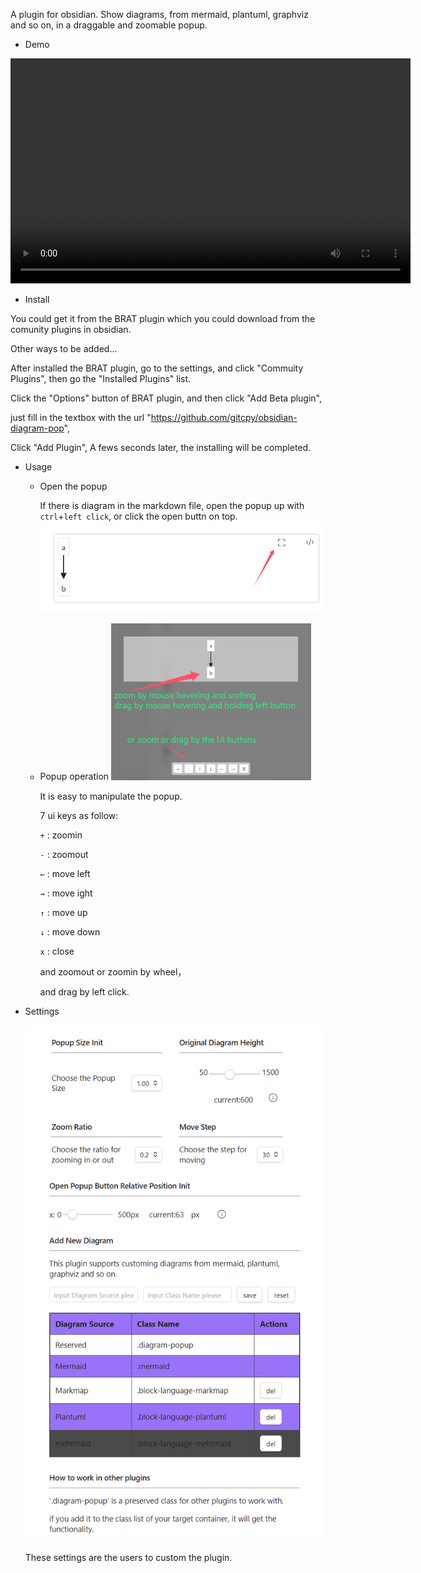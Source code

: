 A plugin for obsidian. Show diagrams, from mermaid, plantuml, graphviz and so on, in a draggable and zoomable popup. 

- Demo

<video width="640" height="360" controls>
  <source src="[https://example.com/path/to/video.mp4" type="video/mp4](https://github.com/gitcpy/obsidian-diagram-pop/blob/main/gifs/Demo.mp4)">
  Your browser does not support the video tag.
</video>

- Install

You could get it from the BRAT plugin which you could download from the comunity plugins in obsidian. 

Other ways to be added...

After installed the BRAT plugin, go to the settings, and click "Commuity Plugins", then go the "Installed Plugins" list. 

Click the "Options" button of BRAT plugin, and then click "Add Beta plugin", 

just fill in the textbox with the url "https://github.com/gitcpy/obsidian-diagram-pop",

Click "Add Plugin", A fews seconds later, the installing will be completed.

- Usage
  - Open the popup
    
    If there is diagram in the markdown file, open the popup up with `ctrl`+`left click`, or click the open buttn on top.
    <img src='https://github.com/gitcpy/obsidian-diagram-pop/blob/main/gifs/use-click-open-button.png' />
    
  - Popup operation
    <img src='https://github.com/gitcpy/obsidian-diagram-pop/blob/main/gifs/use-oper-popup.png' style='max-width:70%;' />
    
    It is easy to manipulate the popup. 

    7 ui keys as follow:
    
    <code>+</code> : zoomin
      
    <code>-</code> : zoomout
      
    <code>←</code>  : move left
  
    <code>→</code>  : move ight
    
    <code>↑</code>  : move up
  
    <code>↓</code>  : move down
  
    <code>x</code>  : close
    
    and zoomout or zoomin by wheel， 
    
    and drag by left click.

- Settings
  
  <img src='https://github.com/gitcpy/obsidian-diagram-pop/blob/main/gifs/setting-0.png' />
  
  These settings are the users to custom the plugin.
